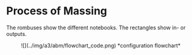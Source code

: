 # **Process of Massing**

The rombuses show the different notebooks. The rectangles show in- or outputs. 
<center>
    ![](../img/a3/abm/flowchart_code.png)
*configuration flowchart* 
</center>